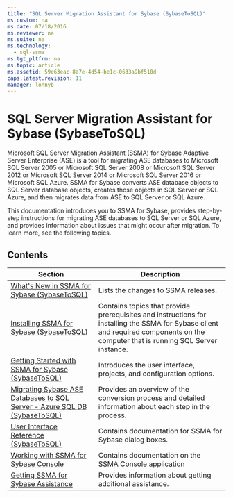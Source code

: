 ```yaml
---
title: "SQL Server Migration Assistant for Sybase (SybaseToSQL)"
ms.custom: na
ms.date: 07/18/2016
ms.reviewer: na
ms.suite: na
ms.technology: 
  - sql-ssma
ms.tgt_pltfrm: na
ms.topic: article
ms.assetid: 59e63eac-8a7e-4d54-be1c-0633a9bf510d
caps.latest.revision: 11
manager: lonnyb
---
```

# SQL Server Migration Assistant for Sybase (SybaseToSQL)
 Microsoft   SQL Server  Migration Assistant (SSMA) for Sybase Adaptive Server Enterprise (ASE) is a tool for migrating ASE databases to  Microsoft  SQL Server  2005 or  Microsoft  SQL Server  2008 or  Microsoft  SQL Server  2012 or  Microsoft  SQL Server  2014 or  Microsoft  SQL Server  2016 or  Microsoft  SQL Azure. SSMA for Sybase converts ASE database objects to  SQL Server  database objects, creates those objects in  SQL Server  or SQL Azure, and then migrates data from ASE to  SQL Server  or SQL Azure.  
  
This documentation introduces you to SSMA for Sybase, provides step-by-step instructions for migrating ASE databases to  SQL Server  or SQL Azure, and provides information about issues that might occur after migration. To learn more, see the following topics.  
  
## Contents  
  
|Section|Description|  
|-----------|---------------|  
|[What's New in SSMA  for Sybase &#40;SybaseToSQL&#41;](../content/What-s-New-in-SSMA--for-Sybase--SybaseToSQL-.md)|Lists the changes to SSMA releases.|  
|[Installing SSMA  for Sybase &#40;SybaseToSQL&#41;](../content/Installing-SSMA--for-Sybase--SybaseToSQL-.md)|Contains topics that provide prerequisites and instructions for installing the SSMA for Sybase client and required components on the computer that is running  SQL Server  instance.|  
|[Getting Started with SSMA for Sybase &#40;SybaseToSQL&#41;](../content/Getting-Started-with-SSMA-for-Sybase--SybaseToSQL-.md)|Introduces the user interface, projects, and configuration options.|  
|[Migrating Sybase ASE Databases to SQL Server - Azure SQL DB &#40;SybaseToSQL&#41;](../content/Migrating-Sybase-ASE-Databases-to-SQL-Server---Azure-SQL-DB--SybaseToSQL-.md)|Provides an overview of the conversion process and detailed information about each step in the process.|  
|[User Interface Reference &#40;SybaseToSQL&#41;](../content/User-Interface-Reference--SybaseToSQL-.md)|Contains documentation for SSMA for Sybase dialog boxes.|  
|[Working with SSMA for Sybase Console](assetId:///c465e477-c479-4aa8-918d-58bf30884789)|Contains documentation on the SSMA Console application|  
|[Getting SSMA for Sybase Assistance](http://go.microsoft.com/fwlink/?LinkID=708538&clcid=0x409)|Provides information about getting additional assistance.|  
  
